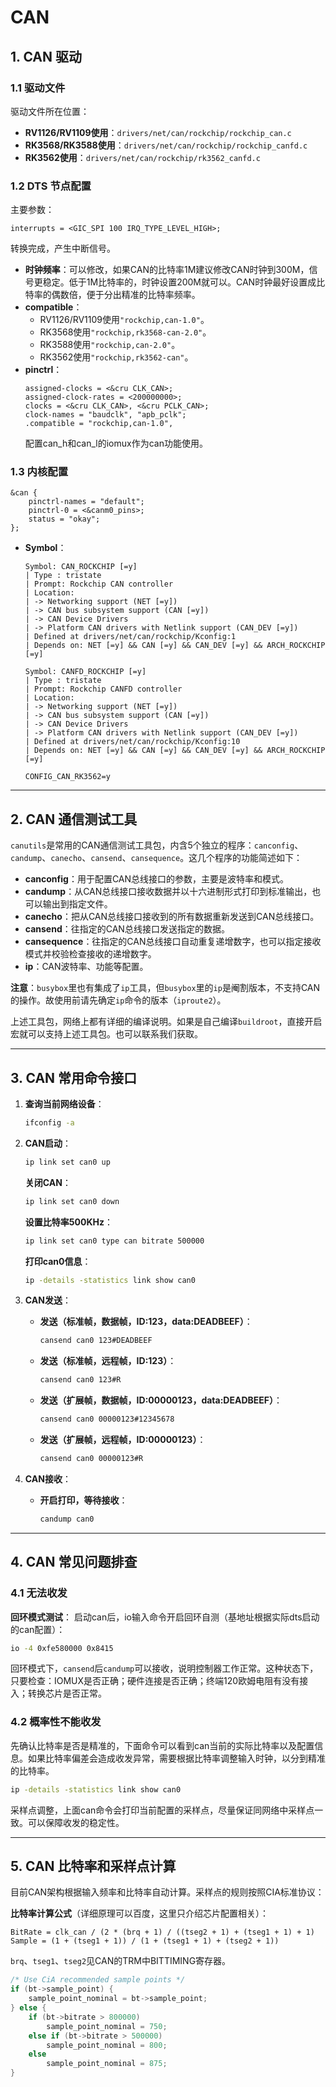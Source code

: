 # CAN

## 1. CAN 驱动

### 1.1 驱动文件

驱动文件所在位置：

- **RV1126/RV1109使用**：`drivers/net/can/rockchip/rockchip_can.c`
- **RK3568/RK3588使用**：`drivers/net/can/rockchip/rockchip_canfd.c`
- **RK3562使用**：`drivers/net/can/rockchip/rk3562_canfd.c`

### 1.2 DTS 节点配置

主要参数：

```dts
interrupts = <GIC_SPI 100 IRQ_TYPE_LEVEL_HIGH>;
```

转换完成，产生中断信号。

- **时钟频率**：可以修改，如果CAN的比特率1M建议修改CAN时钟到300M，信号更稳定。低于1M比特率的，时钟设置200M就可以。CAN时钟最好设置成比特率的偶数倍，便于分出精准的比特率频率。
- **compatible**：
    - RV1126/RV1109使用`"rockchip,can-1.0"`。
    - RK3568使用`"rockchip,rk3568-can-2.0"`。
    - RK3588使用`"rockchip,can-2.0"`。
    - RK3562使用`"rockchip,rk3562-can"`。
- **pinctrl**：
    ```dts
    assigned-clocks = <&cru CLK_CAN>;
    assigned-clock-rates = <200000000>;
    clocks = <&cru CLK_CAN>, <&cru PCLK_CAN>;
    clock-names = "baudclk", "apb_pclk";
    .compatible = "rockchip,can-1.0",
    ```
    配置can_h和can_l的iomux作为can功能使用。

### 1.3 内核配置

```dts
&can {
    pinctrl-names = "default";
    pinctrl-0 = <&canm0_pins>;
    status = "okay";
};
```

- **Symbol**：
    ```plaintext
    Symbol: CAN_ROCKCHIP [=y] 
    | Type : tristate 
    | Prompt: Rockchip CAN controller 
    | Location: 
    | -> Networking support (NET [=y]) 
    | -> CAN bus subsystem support (CAN [=y]) 
    | -> CAN Device Drivers 
    | -> Platform CAN drivers with Netlink support (CAN_DEV [=y]) 
    | Defined at drivers/net/can/rockchip/Kconfig:1 
    | Depends on: NET [=y] && CAN [=y] && CAN_DEV [=y] && ARCH_ROCKCHIP [=y]
    ```

    ```plaintext
    Symbol: CANFD_ROCKCHIP [=y] 
    | Type : tristate 
    | Prompt: Rockchip CANFD controller 
    | Location: 
    | -> Networking support (NET [=y]) 
    | -> CAN bus subsystem support (CAN [=y]) 
    | -> CAN Device Drivers 
    | -> Platform CAN drivers with Netlink support (CAN_DEV [=y]) 
    | Defined at drivers/net/can/rockchip/Kconfig:10 
    | Depends on: NET [=y] && CAN [=y] && CAN_DEV [=y] && ARCH_ROCKCHIP [=y]
    ```

    ```plaintext
    CONFIG_CAN_RK3562=y
    ```

---

## 2. CAN 通信测试工具

`canutils`是常用的CAN通信测试工具包，内含5个独立的程序：`canconfig`、`candump`、`canecho`、`cansend`、`cansequence`。这几个程序的功能简述如下：

- **canconfig**：用于配置CAN总线接口的参数，主要是波特率和模式。
- **candump**：从CAN总线接口接收数据并以十六进制形式打印到标准输出，也可以输出到指定文件。
- **canecho**：把从CAN总线接口接收到的所有数据重新发送到CAN总线接口。
- **cansend**：往指定的CAN总线接口发送指定的数据。
- **cansequence**：往指定的CAN总线接口自动重复递增数字，也可以指定接收模式并校验检查接收的递增数字。
- **ip**：CAN波特率、功能等配置。

**注意**：`busybox`里也有集成了`ip`工具，但`busybox`里的`ip`是阉割版本，不支持CAN的操作。故使用前请先确定`ip`命令的版本（`iproute2`）。

上述工具包，网络上都有详细的编译说明。如果是自己编译`buildroot`，直接开启宏就可以支持上述工具包。也可以联系我们获取。

---

## 3. CAN 常用命令接口

1. **查询当前网络设备**：
    ```bash
    ifconfig -a
    ```

2. **CAN启动**：
    ```bash
    ip link set can0 up
    ```
    **关闭CAN**：
    ```bash
    ip link set can0 down
    ```
    **设置比特率500KHz**：
    ```bash
    ip link set can0 type can bitrate 500000
    ```
    **打印can0信息**：
    ```bash
    ip -details -statistics link show can0
    ```

3. **CAN发送**：
    - **发送（标准帧，数据帧，ID:123，data:DEADBEEF）**：
        ```bash
        cansend can0 123#DEADBEEF
        ```
    - **发送（标准帧，远程帧，ID:123）**：
        ```bash
        cansend can0 123#R
        ```
    - **发送（扩展帧，数据帧，ID:00000123，data:DEADBEEF）**：
        ```bash
        cansend can0 00000123#12345678
        ```
    - **发送（扩展帧，远程帧，ID:00000123）**：
        ```bash
        cansend can0 00000123#R
        ```

4. **CAN接收**：
    - **开启打印，等待接收**：
        ```bash
        candump can0
        ```

---

## 4. CAN 常见问题排查

### 4.1 无法收发

**回环模式测试**：
启动can后，io输入命令开启回环自测（基地址根据实际dts启动的can配置）：
```bash
io -4 0xfe580000 0x8415
```
回环模式下，`cansend`后`candump`可以接收，说明控制器工作正常。这种状态下，只要检查：IOMUX是否正确；硬件连接是否正确；终端120欧姆电阻有没有接入；转换芯片是否正常。

### 4.2 概率性不能收发

先确认比特率是否是精准的，下面命令可以看到can当前的实际比特率以及配置信息。如果比特率偏差会造成收发异常，需要根据比特率调整输入时钟，以分到精准的比特率。
```bash
ip -details -statistics link show can0
```
采样点调整，上面can命令会打印当前配置的采样点，尽量保证同网络中采样点一致。可以保障收发的稳定性。

---

## 5. CAN 比特率和采样点计算

目前CAN架构根据输入频率和比特率自动计算。采样点的规则按照CIA标准协议：

**比特率计算公式**（详细原理可以百度，这里只介绍芯片配置相关）：
```plaintext
BitRate = clk_can / (2 * (brq + 1) / ((tseg2 + 1) + (tseg1 + 1) + 1)
Sample = (1 + (tseg1 + 1)) / (1 + (tseg1 + 1) + (tseg2 + 1))
```
`brq`、`tseg1`、`tseg2`见CAN的TRM中BITTIMING寄存器。

```c
/* Use CiA recommended sample points */
if (bt->sample_point) {
    sample_point_nominal = bt->sample_point;
} else {
    if (bt->bitrate > 800000)
        sample_point_nominal = 750;
    else if (bt->bitrate > 500000)
        sample_point_nominal = 800;
    else
        sample_point_nominal = 875;
}
```
